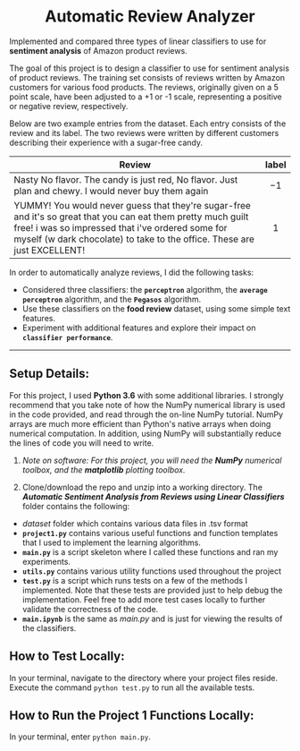 <h1 align="center">Automatic Review Analyzer</h1>

Implemented and compared three types of linear classifiers to use for **sentiment analysis** of Amazon product reviews.

The goal of this project is to design a classifier to use for sentiment analysis of product reviews. The training set consists of reviews written by Amazon customers for various food products. The reviews, originally given on a 5 point scale, have been adjusted to a +1 or -1 scale, representing a positive or negative review, respectively.

Below are two example entries from the dataset. Each entry consists of the review and its label. The two reviews were written by different customers describing their experience with a sugar-free candy.

|   Review	                                                                                            |   label   |
|-------------------------------------------------------------------------------------------------------| :-------: |
| Nasty No flavor. The candy is just red, No flavor. Just plan and chewy. I would never buy them again	|    −1     |
| YUMMY! You would never guess that they're sugar-free and it's so great that you can eat them pretty much guilt free! i was so impressed that i've ordered some for myself (w dark chocolate) to take to the office. These are just EXCELLENT!  |      1     |
 

In order to automatically analyze reviews, I did the following tasks:
* Considered three classifiers: the **`perceptron`** algorithm, the **`average perceptron`** algorithm, and the **`Pegasos`** algorithm.
* Use these classifiers on the **food review** dataset, using some simple text features.
* Experiment with additional features and explore their impact on **`classifier performance`**.

-------

## Setup Details:

For this project, I used **Python 3.6** with some additional libraries. I strongly recommend that you take note of how the NumPy numerical library is used in the code provided, and read through the on-line NumPy tutorial. NumPy arrays are much more efficient than Python's native arrays when doing numerical computation. In addition, using NumPy will substantially reduce the lines of code you will need to write.

1. *Note on software: For this project, you will need the **NumPy** numerical toolbox, and the **matplotlib** plotting toolbox.*

2. Clone/download the repo and unzip into a working directory. The ***Automatic Sentiment Analysis from Reviews using Linear Classifiers*** folder contains the following:
  * *dataset* folder which contains various data files in .tsv format
  * **`project1.py`** contains various useful functions and function templates that I used to implement the learning algorithms.
  * **`main.py`** is a script skeleton where I called these functions and ran my experiments.
  * **`utils.py`** contains various utility functions used throughout the project
  * **`test.py`** is a script which runs tests on a few of the methods I implemented. Note that these tests are provided just to help debug the implementation. Feel free to add more test cases locally to further validate the correctness of the code.
  * **`main.ipynb`** is the same as *main.py* and is just for viewing the results of the classifiers.
  
## How to Test Locally:

In your terminal, navigate to the directory where your project files reside. Execute the command `python test.py` to run all the available tests.

## How to Run the Project 1 Functions Locally:

In your terminal, enter `python main.py`.
